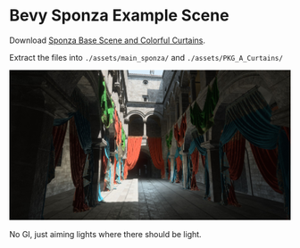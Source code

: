 # Bevy Sponza Example Scene

Download [Sponza Base Scene and Colorful Curtains](https://www.intel.com/content/www/us/en/developer/topic-technology/graphics-research/samples.html).

Extract the files into `./assets/main_sponza/` and `./assets/PKG_A_Curtains/`

![demo](demo.jpg)

No GI, just aiming lights where there should be light.

